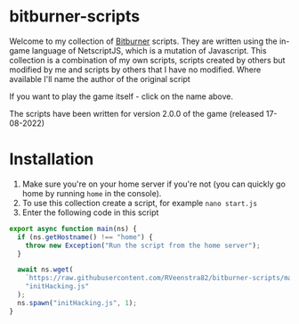 # bitburner-scripts
Welcome to my collection of [Bitburner](https://danielyxie.github.io/bitburner/) scripts. They are written using the in-game language of NetscriptJS, which is a mutation of Javascript.
This collection is a combination of my own scripts, scripts created by others but modified by me and scripts by others that I have no modified.
Where available I'll name the author of the original script

If you want to play the game itself - click on the name above.

The scripts have been written for version 2.0.0 of the game (released 17-08-2022)

# Installation
1. Make sure you're on your home server if you're not (you can quickly go home by running `home` in the console).
2. To use this collection create a script, for example `nano start.js`
3. Enter the following code in this script

```javascript
export async function main(ns) {
  if (ns.getHostname() !== "home") {
    throw new Exception("Run the script from the home server");
  }

  await ns.wget(
    `https://raw.githubusercontent.com/RVeenstra82/bitburner-scripts/main/src/initHacking.js?ts=${new Date().getTime()}`,
    "initHacking.js"
  );
  ns.spawn("initHacking.js", 1);
}
```
